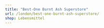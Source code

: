 ```yaml
---
title: "Best-One Burnt Ash Superstore"
url: /london/best-one-burnt-ash-superstore/
shop: Lebensmittel
---
```

